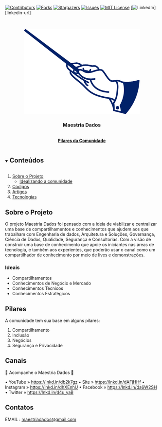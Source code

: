 <!-- PROJECT SHIELDS -->
<!--
*** I'm using markdown "reference style" links for readability.
*** Reference links are enclosed in brackets [ ] instead of parentheses ( ).
*** See the bottom of this document for the declaration of the reference variables
*** for contributors-url, forks-url, etc. This is an optional, concise syntax you may use.
*** https://www.markdownguide.org/basic-syntax/#reference-style-links
-->
[![Contributors][contributors-shield]][contributors-url]
[![Forks][forks-shield]][forks-url]
[![Stargazers][stars-shield]][stars-url]
[![Issues][issues-shield]][issues-url]
[![MIT License][license-shield]][license-url]
[![LinkedIn][linkedin-shield]][linkedin-url]


<!-- PROJECT LOGO -->
<br />
<p align="center">
  <a href="https://github.com/maestriadados/maestriadados">
    <img src="maestriadadosPrancheta 21.png" width="380" height="280">
  </a>

  <h3 align="center">Maestria Dados</h3>

  <p align="center">
    <br />
    <a href="https://youtu.be/2C6OC6cBwKc"><strong>Pilares da Comunidade</strong></a>
    <br />
  </p>
</p>


<!-- TABLE OF CONTENTS -->
<details open="open">
  <summary><h2 style="display: inline-block">Conteúdos</h2></summary>
  <ol>
    <li>
      <a href="#Sobre o Projeto">Sobre o Projeto</a>
      <ul>
        <li><a href="#Ideais">Idealizando a comunidade</a></li>
      </ul>
    </li>
    <li><a href="#Pilares">Códigos</a></li>
    <li><a href="#Canais">Artigos</a></li>
    <li><a href="#Contato">Tecnologias</a></li>
  </ol>
</details>



<!-- ABOUT THE PROJECT -->
## Sobre o Projeto

O projeto Maestria Dados foi pensado com a ideia de viabilizar e centralizar uma base de compartilhamentos e conhecimentos que ajudem aos que trabalham com Engenharia de dados, Arquitetura e Soluções, Governança, Ciência de Dados, Qualidade, Segurança e Consultorias. Com a visão de construir uma base de conhecimento que apoie os iniciantes nas áreas de tecnologia, e também aos experientes, que poderão usar o canal como um compartilhador de conhecimento por meio de lives e demonstrações.


### Ideais

* Compartilhamentos
* Conhecimentos de Negócio e Mercado
* Conhecimentos Técnicos
* Conhecimentos Estratégicos


<!-- GETTING STARTED -->
## Pilares

A comunidade tem sua base em alguns pilares:

1. Compartilhamento
2. Inclusão
3. Negócios
4. Segurança e Privacidade


<!-- ROADMAP -->
## Canais

💎 Acompanhe o Maestria Dados 💎

• YouTube » https://lnkd.in/db2k7gz
• Site » https://lnkd.in/dAFjHHf
• Instagram » https://lnkd.in/dhXEnhU
• Facebook » https://lnkd.in/da6W2SH
• Twitter » https://lnkd.in/d4u_yaB

<!-- CONTRIBUTING -->
## Contatos

EMAIL : maestriadados@gmail.com

<!-- MARKDOWN LINKS & IMAGES -->
<!-- https://www.markdownguide.org/basic-syntax/#reference-style-links -->
[contributors-shield]: https://img.shields.io/github/contributors/maestriadados/repo.svg?style=for-the-badge
[contributors-url]: https://github.com/maestriadados/repo/graphs/contributors
[forks-shield]: https://img.shields.io/github/forks/maestriadados/repo.svg?style=for-the-badge
[forks-url]: https://github.com/maestriadados/repo/network/members
[stars-shield]: https://img.shields.io/github/stars/maestriadados/repo.svg?style=for-the-badge
[stars-url]: https://github.com/maestriadados/repo/stargazers
[issues-shield]: https://img.shields.io/github/issues/maestriadados/repo.svg?style=for-the-badge
[issues-url]: https://github.com/maestriadados/repo/issues
[license-shield]: https://img.shields.io/github/license/maestriadados/repo.svg?style=for-the-badge
[license-url]: https://github.com/maestriadados/repo/blob/master/LICENSE.txt
[linkedin-shield]: https://img.shields.io/badge/-LinkedIn-black.svg?style=for-the-badge&logo=linkedin&colorB=555
